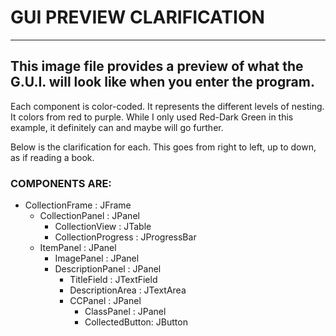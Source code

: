 # GUI PREVIEW CLARIFICATION

***

## This image file provides a preview of what the G.U.I. will look like when you enter the program.

Each component is color-coded. It represents the different levels of nesting. It colors from red to purple. While I only used Red-Dark Green in this example, it definitely can and maybe will go further.

Below is the clarification for each. This goes from right to left, up to down, as if reading a book.

### COMPONENTS ARE:

* CollectionFrame : JFrame
    * CollectionPanel : JPanel
        * CollectionView : JTable
        * CollectionProgress : JProgressBar
    * ItemPanel : JPanel
        * ImagePanel : JPanel
        * DescriptionPanel : JPanel
            * TitleField : JTextField
            * DescriptionArea : JTextArea
            * CCPanel : JPanel
                * ClassPanel : JPanel
                * CollectedButton: JButton